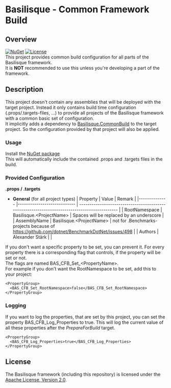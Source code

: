 <!--
   Copyright 2023 Alexander Stärk

   Licensed under the Apache License, Version 2.0 (the "License");
   you may not use this file except in compliance with the License.
   You may obtain a copy of the License at

       http://www.apache.org/licenses/LICENSE-2.0

   Unless required by applicable law or agreed to in writing, software
   distributed under the License is distributed on an "AS IS" BASIS,
   WITHOUT WARRANTIES OR CONDITIONS OF ANY KIND, either express or implied.
   See the License for the specific language governing permissions and
   limitations under the License.
-->
# Basilisque - Common Framework Build

## Overview
[![NuGet](https://img.shields.io/badge/NuGet-latest-blue.svg)](https://www.nuget.org/packages/Basilisque.CommonFrameworkBuild)
[![License](https://img.shields.io/badge/License-Apache%20License%202.0-red.svg)](LICENSE.txt)  
This project provides common build configuration for all parts of the Basilisque framework.  
It is __NOT__ recommended to use this unless you're developing a part of the framework.

## Description
This project doesn't contain any assemblies that will be deployed with the target project. Instead it only contains build time configuration (.props/.targets-files, ...) to provide all projects of the Basilisque framework with a common basic set of configuration.  
It implicitly adds a dependency to [Basilisque.CommonBuild](https://github.com/basilisque-framework/CommonBuild) to the target project. So the configuration provided by that project will also be applied.  

### Usage
Install the [NuGet package](https://www.nuget.org/packages/Basilisque.CommonFrameworkBuild)  
This will automatically include the contained .props and .targets files in the build.
<!--
### Conventions
The configuration is based on conventions regarding the names of the target projects. _(The folder structure of the solution is irrelevant.)_

>__ExampleSolution__
>- MyProject.[__Service__](#servicesConfig)  
>_<sup>Containing the startup code of a backend (Windows) service<sup>_
>- MyProject.Service.[__Tests__](#testsConfig)  
>_<sup>Containing automated tests. In this case for the MyProject.Service-project<sup>_
>- MyProject.[__API__](#apiConfig)  
>_<sup>Containing the public facing code of the backend (API-Controllers, ...)<sup>_
>- MyProject.API.[__Tests__](#testsConfig)  
>_<sup>Containing automated tests. In this case for the MyProject.API-project<sup>_
>- MyProject.[__Domain__](#domainConfig)  
>_<sup>Containing the business logic<sup>_
>- MyProject.Domain.[__Tests__](#testsConfig)  
>_<sup>Containing automated tests. In this case for the MyProject.Domain-project<sup>_
>- MyProject.[__DataAccess__](#dataAccessConfig)  
>_<sup>Containing the data access layer (e.g. using Entity Framework)<sup>_
>- MyProject.DataAccess.[__Tests__](#testsConfig)  
>_<sup>Containing automated tests. In this case for the MyProject.DataAccess-project<sup>_
>- MyProject.[__Benchmarks__](#benchmarksConfig)  
>_<sup>Containing benchmarks for a project<sup>_
>- MyProject.[__CodeAnalysis__](#codeAnalysisConfig)  
>_<sup>Containing code analysis support for the project like source generators, analyzers and fixes<sup>_

Obviously not all applications need all of those project types. So e.g. if you don't need data access, then just do not create a project named like it. But if you do need data access, then let the project name end with _.DataAccess_. That is the intention behind the configuration in Basilisque.CommonFrameworkBuild.
-->
### Provided Configuration
__.props / .targets__  
- <a name="generalConfig"></a>__General__ (for all project types)
  | Property 	   | Value 	                     | Remark                                                                                        |
  |-------------- |---------------------------- | --------------------------------------------------------------------------------------------- |
  | RootNamespace | Basilisque.\<ProjectName\>  | Spaces will be replaced by an underscore                                                      |
  | AssemblyName  | Basilisque.\<ProjectName\>  | not for .Benchmarks-projects because of https://github.com/dotnet/BenchmarkDotNet/issues/498  |
  | Authors	      | Alexander Stärk             |                                                                                               |
<!--
- <a name="servicesConfig"></a>__*.Service__
   - ???
- <a name="apiConfig"></a>__*.API__
   - ???
- <a name="domainConfig"></a>__*.Domain__
   - ???
- <a name="dataAccessConfig"></a>__*.DataAccess__
   - ???
- <a name="testsConfig"></a>__*.Tests__
   - ???
- <a name="benchmarksConfig"></a>__*.Benchmarks__
   - ???
- <a name="codeAnalysisConfig"></a>__*.CodeAnalysis__
-->

If you don't want a specific property to be set, you can prevent it. For every property there is a corresponding flag that controls, if the property will be set or not.  
The flags are named BAS_CFB_Set_\<PropertyName\>.  
For example if you don't want the RootNamespace to be set, add this to your project:

    <PropertyGroup>
      <BAS_CFB_Set_RootNamespace>false</BAS_CFB_Set_RootNamespace>
    </PropertyGroup>

### Logging
If you want to log the properties, that are set by this project, you can set the property BAS_CFB_Log_Properties to true. This will log the current value of all these properties after the _PrepareForBuild_ target.

    <PropertyGroup>
      <BAS_CFB_Log_Properties>true</BAS_CFB_Log_Properties>
    </PropertyGroup>

## License
The Basilisque framework (including this repository) is licensed under the [Apache License, Version 2.0](LICENSE.txt).